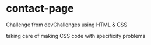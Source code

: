 # contact-page

Challenge from devChallenges using HTML & CSS

taking care of making CSS code with specificity problems
